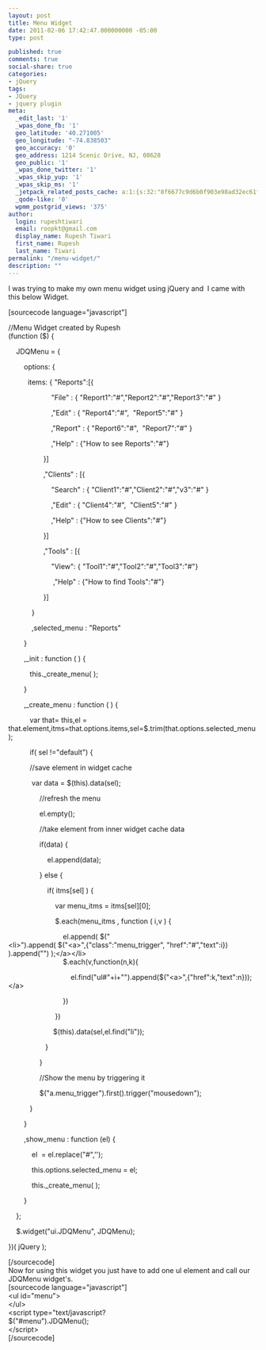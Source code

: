 ```yaml
---
layout: post
title: Menu Widget
date: 2011-02-06 17:42:47.000000000 -05:00
type: post

published: true
comments: true
social-share: true
categories:
- jQuery
tags:
- JQuery
- jquery plugin
meta:
  _edit_last: '1'
  _wpas_done_fb: '1'
  geo_latitude: '40.271005'
  geo_longitude: "-74.838503"
  geo_accuracy: '0'
  geo_address: 1214 Scenic Drive, NJ, 08628
  geo_public: '1'
  _wpas_done_twitter: '1'
  _wpas_skip_yup: '1'
  _wpas_skip_ms: '1'
  _jetpack_related_posts_cache: a:1:{s:32:"8f6677c9d6b0f903e98ad32ec61f8deb";a:2:{s:7:"expires";i:1610988569;s:7:"payload";a:3:{i:0;a:1:{s:2:"id";i:124;}i:1;a:1:{s:2:"id";i:361;}i:2;a:1:{s:2:"id";i:278;}}}}
  _qode-like: '0'
  wpmm_postgrid_views: '375'
author:
  login: rupeshtiwari
  email: roopkt@gmail.com
  display_name: Rupesh Tiwari
  first_name: Rupesh
  last_name: Tiwari
permalink: "/menu-widget/"
description: ""
---
```

<p>
				I was trying to make my own menu widget using jQuery and  I came with this below Widget.</p>
<p>[sourcecode language="javascript"]</p>
<p>//Menu Widget created by Rupesh<br />
(function ($) {</p>
<p>    JDQMenu = {</p>
<p>        options: {</p>
<p>          items: { &quot;Reports&quot;:[{</p>
<p>                      &quot;File&quot; : { &quot;Report1&quot;:&quot;#&quot;,&quot;Report2&quot;:&quot;#&quot;,&quot;Report3&quot;:&quot;#&quot; }</p>
<p>                      ,&quot;Edit&quot; : { &quot;Report4&quot;:&quot;#&quot;,  &quot;Report5&quot;:&quot;#&quot; }</p>
<p>                      ,&quot;Report&quot; : { &quot;Report6&quot;:&quot;#&quot;,  &quot;Report7&quot;:&quot;#&quot; }</p>
<p>                      ,&quot;Help&quot; : {&quot;How to see Reports&quot;:&quot;#&quot;}</p>
<p>                  }]</p>
<p>                  ,&quot;Clients&quot; : [{</p>
<p>                      &quot;Search&quot; : { &quot;Client1&quot;:&quot;#&quot;,&quot;Client2&quot;:&quot;#&quot;,&quot;v3&quot;:&quot;#&quot; }</p>
<p>                      ,&quot;Edit&quot; : { &quot;Client4&quot;:&quot;#&quot;,  &quot;Client5&quot;:&quot;#&quot; }</p>
<p>                      ,&quot;Help&quot; : {&quot;How to see Clients&quot;:&quot;#&quot;}</p>
<p>                  }]</p>
<p>                  ,&quot;Tools&quot; : [{</p>
<p>                      &quot;View&quot;: { &quot;Tool1&quot;:&quot;#&quot;,&quot;Tool2&quot;:&quot;#&quot;,&quot;Tool3&quot;:&quot;#&quot;}</p>
<p>                       ,&quot;Help&quot; : {&quot;How to find Tools&quot;:&quot;#&quot;}</p>
<p>                  }]</p>
<p>            }</p>
<p>            ,selected_menu : &quot;Reports&quot;</p>
<p>        }</p>
<p>        ,_init : function ( ) {</p>
<p>           this._create_menu( );</p>
<p>        }</p>
<p>        ,_create_menu : function ( ) {</p>
<p>           var that= this,el = that.element,itms=that.options.items,sel=$.trim(that.options.selected_menu);</p>
<p>           if( sel !=&quot;default&quot;) {</p>
<p>           //save element in widget cache</p>
<p>            var data = $(this).data(sel);</p>
<p>                //refresh the menu</p>
<p>                el.empty();</p>
<p>                //take element from inner widget cache data</p>
<p>                if(data) {</p>
<p>                    el.append(data);</p>
<p>                } else {</p>
<p>                    if( itms[sel] ) {</p>
<p>                        var menu_itms = itms[sel][0];</p>
<p>                        $.each(menu_itms , function ( i,v ) {</p>
<p>                            el.append( $(&quot;<br />
	&lt;li&gt;&quot;).append( $(&quot;&lt;a&gt;&quot;,{&quot;class&quot;:&quot;menu_trigger&quot;, &quot;href&quot;:&quot;#&quot;,&quot;text&quot;:i}) ).append(&quot;&quot;) );&lt;/a&gt;&lt;/li&gt;<br />
                            $.each(v,function(n,k){</p>
<p>                                el.find(&quot;ul#&quot;+i+&quot;&quot;).append($(&quot;&lt;a&gt;&quot;,{&quot;href&quot;:k,&quot;text&quot;:n}));&lt;/a&gt;</p>
<p>                            })</p>
<p>                        })</p>
<p>                       $(this).data(sel,el.find(&quot;li&quot;));</p>
<p>                   }</p>
<p>                }</p>
<p>                //Show the menu by triggering it</p>
<p>                $(&quot;a.menu_trigger&quot;).first().trigger(&quot;mousedown&quot;);</p>
<p>           }</p>
<p>        }</p>
<p>        ,show_menu : function (el) {</p>
<p>            el  = el.replace(&quot;#&quot;,'');</p>
<p>            this.options.selected_menu = el;</p>
<p>            this._create_menu( );</p>
<p>        }</p>
<p>    };</p>
<p>    $.widget(&quot;ui.JDQMenu&quot;, JDQMenu);    </p>
<p>})( jQuery );</p>
<p>[/sourcecode]<br />
Now for using this widget you just have to add one ul element and call our JDQMenu widget's.<br />
[sourcecode language="javascript"]<br />
&lt;ul id=&quot;menu&quot;&gt;<br />
&lt;/ul&gt;<br />
&lt;script type=&quot;text/javascript?<br />
$(&quot;#menu&quot;).JDQMenu();<br />
&lt;/script&gt;<br />
[/sourcecode]		</p>
